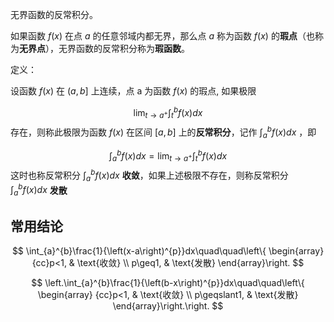 无界函数的反常积分。

如果函数 $f(x)$ 在点 $a$ 的任意邻域内都无界，那么点 $a$ 称为函数 $f(x)$ 的**瑕点**（也称为**无界点**），无界函数的反常积分称为**瑕函数**。

定义：

设函数 $f(x)$ 在 $(a,b]$ 上连续，点 a 为函数 $f(x)$ 的瑕点, 如果极限

$$
\lim_{ t \to a^{+} }\int_{t}^{b}f(x)dx 
$$
存在，则称此极限为函数 $f(x)$ 在区间 $[a,b]$ 上的**反常积分**，记作 $\int_{a}^{b}f(x)dx$ ，即

$$
\int_{a}^{b}f(x)dx = \lim_{ t \to a^{+}}\int_{t}^{b}f(x)dx 
$$
这时也称反常积分 $\int_{a}^{b}f(x)dx$ **收敛**，如果上述极限不存在，则称反常积分 $\int_{a}^{b}f(x)dx$ **发散**


## 常用结论

$$
\int_{a}^{b}\frac{1}{\left(x-a\right)^{p}}dx\quad\quad\left\{
\begin{array}
{cc}p<1, & \text{收敛} \\
p\geq1, & \text{发散}
\end{array}\right.
$$

$$
\left.\int_{a}^{b}\frac{1}{\left(b-x\right)^{p}}dx\quad\quad\left\{
\begin{array}
{cc}p<1, & \text{收敛} \\
p\geqslant1, & \text{发散}
\end{array}\right.\right.
$$
